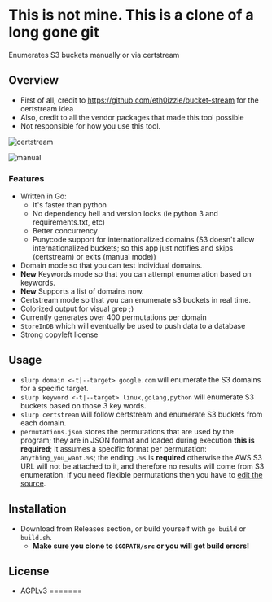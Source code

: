 # This is not mine. This is a clone of a long gone git

Enumerates S3 buckets manually or via certstream

## Overview
- First of all, credit to https://github.com/eth0izzle/bucket-stream for the certstream idea
- Also, credit to all the vendor packages that made this tool possible
- Not responsible for how you use this tool.

![certstream](https://i.imgur.com/6JUDNI5.png)

![manual](https://i.imgur.com/d28yX1Y.png)

### Features
- Written in Go:
    - It's faster than python
    - No dependency hell and version locks (ie python 3 and requirements.txt, etc)
    - Better concurrency
    - Punycode support for internationalized domains (S3 doesn't allow internationalized buckets; so this app just notifies and skips (certstream) or exits (manual mode))
- Domain mode so that you can test individual domains.
- **New** Keywords mode so that you can attempt enumeration based on keywords.
- **New** Supports a list of domains now.
- Certstream mode so that you can enumerate s3 buckets in real time.
- Colorized output for visual grep ;)
- Currently generates over 400 permutations per domain
- `StoreInDB` which will eventually be used to push data to a database
- Strong copyleft license

## Usage
- `slurp domain <-t|--target> google.com` will enumerate the S3 domains for a specific target.
- `slurp keyword <-t|--target> linux,golang,python` will enumerate S3 buckets based on those 3 key words.
- `slurp certstream` will follow certstream and enumerate S3 buckets from each domain.
- `permutations.json` stores the permutations that are used by the program; they are in JSON format and loaded during execution **this is required**; it assumes a specific format per permutation: `anything_you_want.%s`; the ending `.%s` is **required** otherwise the AWS S3 URL will not be attached to it, and therefore no results will come from S3 enumeration. If you need flexible permutations then you have to [edit the source](https://github.com/bbb31/slurp/blob/master/main.go#L361).

## Installation
- Download from Releases section, or build yourself with `go build` or `build.sh`.
    - **Make sure you clone to `$GOPATH/src` or you will get build errors!**

## License
- AGPLv3
=======

